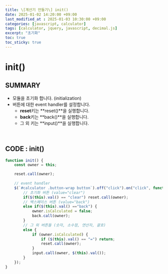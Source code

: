```yaml
---
title: \[계산기 만들기\] init()
date: 2025-01-02 14:20:00 +09:00
last_modified_at : 2025-01-03 10:30:00 +09:00
categories: [javascript, calculator]
tags: [calculator, jquery, javascript, decimal.js]
excerpt: "초기화"
toc: true
toc_sticky: true
---
```


# init()

## SUMMARY
- 모듈을 초기화 합니다. (initialization)
- 버튼에 대한 event handler를 설정합니다.
	- **reset**키는 **reset()**을 실행합니다.
	- **back**키는 **back()**을 실행합니다.
	- 그 외 키는 **input()**을 실행합니다.

<br/>

## CODE : init()
```javascript
function init() {
	const owner = this;

	reset.call(owner);
	
	// event handler
	$(`#calculator .button-wrap button`).off("click").on("click", function(e) {
		// 초기화 버튼 (value="clear")
		if($(this).val() == "clear") reset.call(owner);
		// 백스페이스 버튼 (value="back")
		else if($(this).val() =="back") {
			owner.isCalculated = false;
			back.call(owner);
		}
		// 그 외 버튼들 (숫자, 소수점, 연산자, 괄호)
		else {
			if (owner.isCalculated) {
				if ($(this).val() == "=") return;
				reset.call(owner);
			}
			input.call(owner, $(this).val());
		}
	});
}
```

<br/>